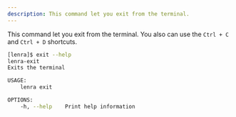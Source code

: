 ```yaml
---
description: This command let you exit from the terminal.
---
```


This command let you exit from the terminal. You also can use the `Ctrl + C` and `Ctrl + D` shortcuts.

```bash
[lenra]$ exit --help
lenra-exit 
Exits the terminal

USAGE:
    lenra exit

OPTIONS:
    -h, --help    Print help information
```
